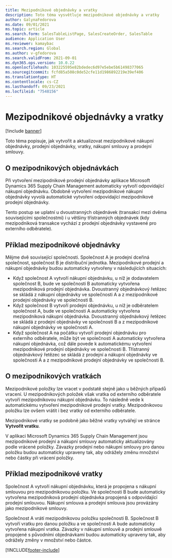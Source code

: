 ```yaml
---
title: Mezipodnikové objednávky a vratky
description: Toto téma vysvětluje mezipodnikové objednávky a vratky
author: GalynaFedorova
ms.date: 09/01/2021
ms.topic: article
ms.search.form: SalesTableListPage, SalesCreateOrder, SalesTable
audience: Application User
ms.reviewer: kamaybac
ms.search.region: Global
ms.author: v-gfedorova
ms.search.validFrom: 2021-09-01
ms.dyn365.ops.version: 10.0.22
ms.openlocfilehash: 103225595e82bdedec6d97e5ebe5b61498377065
ms.sourcegitcommit: fcfd85a508c0de52cfe11d1986892219e39ef406
ms.translationtype: HT
ms.contentlocale: cs-CZ
ms.lasthandoff: 09/23/2021
ms.locfileid: "7548156"
---
```

# <a name="intercompany-orders-and-return-orders"></a>Mezipodnikové objednávky a vratky

[!include [banner](../../includes/banner.md)]

Toto téma popisuje, jak vytvořit a aktualizovat mezipodnikové nákupní objednávky, prodejní objednávky, vratky, nákupní smlouvy a prodejní smlouvy.

## <a name="about-intercompany-orders"></a>O mezipodnikových objednávkách

Při vytvoření mezipodnikové prodejní objednávky aplikace Microsoft Dynamics 365 Supply Chain Management automaticky vytvoří odpovídající nákupní objednávku. Obdobně vytvoření mezipodnikové nákupní objednávky vyvolá automatické vytvoření odpovídající mezipodnikové prodejní objednávky.

Tento postup se uplatní u dvoustranných objednávek (transakcí mezi dvěma souvisejícími společnostmi) i u většiny třístranných objednávek (kdy mezipodniková transakce vychází z prodejní objednávky vystavené pro externího odběratele).

## <a name="intercompany-order-example"></a>Příklad mezipodnikové objednávky

Mějme dvě související společnosti. Společnost A je prodejní dceřiná společnost, společnost B je distribuční jednotka. Mezipodnikové prodejní a nákupní objednávky budou automaticky vytvořeny v následujících situacích:

- Když společnost A vytvoří nákupní objednávku, u níž je dodavatelem společnost B, bude ve společnosti B automaticky vytvořena mezipodniková prodejní objednávka. Dvoustranný objednávkový řetězec se skládá z nákupní objednávky ve společnosti A a z mezipodnikové prodejní objednávky ve společnosti B.
- Když společnost B vytvoří prodejní objednávku, u níž je odběratelem společnost A, bude ve společnosti A automaticky vytvořena mezipodniková nákupní objednávka. Dvoustranný objednávkový řetězec se skládá z prodejní objednávky ve společnosti B a z mezipodnikové nákupní objednávky ve společnosti A.
- Když společnost A na počátku vytvoří prodejní objednávku pro externího odběratele, může být ve společnosti A automaticky vytvořena nákupní objednávka, což dále povede k automatickému vytvoření mezipodnikové prodejní objednávky ve společnosti B. Třístranný objednávkový řetězec se skládá z prodejní a nákupní objednávky ve společnosti A a z mezipodnikové prodejní objednávky ve společnosti B.

## <a name="about-intercompany-return-orders"></a>O mezipodnikových vratkách

Mezipodnikové položky lze vracet v podstatě stejně jako u běžných případů vracení. U mezipodnikových položek však vratka od externího odběratele vytvoří mezipodnikovou nákupní objednávku. To následně vede k automatickému vytvoření mezipodnikové prodejní vratky. Mezipodnikovou položku lze ovšem vrátit i bez vratky od externího odběratele.

Mezipodnikové vratky se podobně jako běžné vratky vytvářejí ve stránce **Vytvořit vratku**.

V aplikaci Microsoft Dynamics 365 Supply Chain Management jsou mezipodnikové prodejní a nákupní smlouvy automaticky aktualizovány podle vrácené položky. Závazky prodejní nebo nákupní smlouvy pro danou položku budou automaticky upraveny tak, aby odrážely změnu množství nebo částky při vrácení položky.

## <a name="intercompany-return-order-example"></a>Příklad mezipodnikové vratky

Společnost A vytvoří nákupní objednávku, která je propojena s nákupní smlouvou pro mezipodnikovou položku. Ve společnosti B bude automaticky vytvořena mezipodniková prodejní objednávka propojená s odpovídající prodejní smlouvou. Nákupní smlouva a prodejní smlouva jsou provázány jako mezipodnikové smlouvy.

Společnost A vrátí mezipodnikovou položku společnosti B. Společnost B vytvoří vratku pro danou položku a ve společnosti A bude automaticky vytvořena nákupní vratka. Závazky v nákupní smlouvě a prodejní smlouvě propojené s původními objednávkami budou automaticky upraveny tak, aby odrážely změny v množství nebo částce.

[!INCLUDE[footer-include](../../includes/footer-banner.md)]

